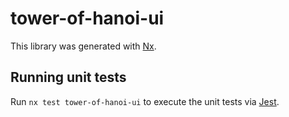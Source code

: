# tower-of-hanoi-ui

This library was generated with [Nx](https://nx.dev).

## Running unit tests

Run `nx test tower-of-hanoi-ui` to execute the unit tests via [Jest](https://jestjs.io).
